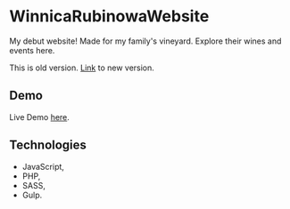 # WinnicaRubinowaWebsite

My debut website! Made for my family's vineyard. Explore their wines and events here.

This is old version. [Link](https://github.com/Bartek0074/WinnicaRubinowaWebsiteNew/) to new version.

## Demo

Live Demo [here](https://bartek0074.github.io/WinnicaRubinowaWebsite/).

## Technologies

- JavaScript,
- PHP,
- SASS,
- Gulp.
